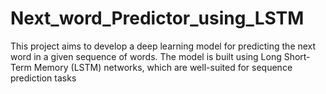 # Next_word_Predictor_using_LSTM
This project aims to develop a deep learning model for predicting the next word in a given sequence of words. The model is built using Long Short-Term Memory (LSTM) networks, which are well-suited for sequence prediction tasks
